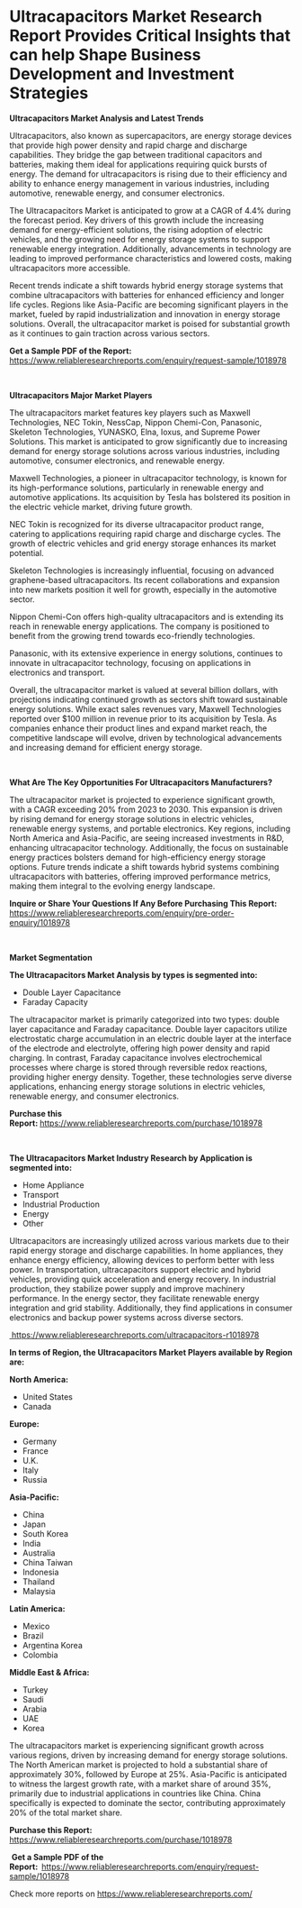 <p><h1>Ultracapacitors Market Research Report Provides Critical Insights that can help Shape Business Development and Investment Strategies</h1></p><p><strong>Ultracapacitors Market Analysis and Latest Trends</strong></p>
<p><p>Ultracapacitors, also known as supercapacitors, are energy storage devices that provide high power density and rapid charge and discharge capabilities. They bridge the gap between traditional capacitors and batteries, making them ideal for applications requiring quick bursts of energy. The demand for ultracapacitors is rising due to their efficiency and ability to enhance energy management in various industries, including automotive, renewable energy, and consumer electronics.</p><p>The Ultracapacitors Market is anticipated to grow at a CAGR of 4.4% during the forecast period. Key drivers of this growth include the increasing demand for energy-efficient solutions, the rising adoption of electric vehicles, and the growing need for energy storage systems to support renewable energy integration. Additionally, advancements in technology are leading to improved performance characteristics and lowered costs, making ultracapacitors more accessible.</p><p>Recent trends indicate a shift towards hybrid energy storage systems that combine ultracapacitors with batteries for enhanced efficiency and longer life cycles. Regions like Asia-Pacific are becoming significant players in the market, fueled by rapid industrialization and innovation in energy storage solutions. Overall, the ultracapacitor market is poised for substantial growth as it continues to gain traction across various sectors.</p></p>
<p><strong>Get a Sample PDF of the Report:&nbsp;</strong> <a href="https://www.reliableresearchreports.com/enquiry/request-sample/1018978?utm_campaign=2199&utm_medium=2&utm_source=Github&utm_content=ia&utm_term=10022025&utm_id=ultracapacitors">https://www.reliableresearchreports.com/enquiry/request-sample/1018978</a></p>
<p>&nbsp;</p>
<p><strong>Ultracapacitors Major Market Players</strong></p>
<p><p>The ultracapacitors market features key players such as Maxwell Technologies, NEC Tokin, NessCap, Nippon Chemi-Con, Panasonic, Skeleton Technologies, YUNASKO, Elna, Ioxus, and Supreme Power Solutions. This market is anticipated to grow significantly due to increasing demand for energy storage solutions across various industries, including automotive, consumer electronics, and renewable energy.</p><p>Maxwell Technologies, a pioneer in ultracapacitor technology, is known for its high-performance solutions, particularly in renewable energy and automotive applications. Its acquisition by Tesla has bolstered its position in the electric vehicle market, driving future growth.</p><p>NEC Tokin is recognized for its diverse ultracapacitor product range, catering to applications requiring rapid charge and discharge cycles. The growth of electric vehicles and grid energy storage enhances its market potential.</p><p>Skeleton Technologies is increasingly influential, focusing on advanced graphene-based ultracapacitors. Its recent collaborations and expansion into new markets position it well for growth, especially in the automotive sector.</p><p>Nippon Chemi-Con offers high-quality ultracapacitors and is extending its reach in renewable energy applications. The company is positioned to benefit from the growing trend towards eco-friendly technologies.</p><p>Panasonic, with its extensive experience in energy solutions, continues to innovate in ultracapacitor technology, focusing on applications in electronics and transport.</p><p>Overall, the ultracapacitor market is valued at several billion dollars, with projections indicating continued growth as sectors shift toward sustainable energy solutions. While exact sales revenues vary, Maxwell Technologies reported over $100 million in revenue prior to its acquisition by Tesla. As companies enhance their product lines and expand market reach, the competitive landscape will evolve, driven by technological advancements and increasing demand for efficient energy storage.</p></p>
<p>&nbsp;</p>
<p><strong>What Are The Key Opportunities For Ultracapacitors Manufacturers?</strong></p>
<p><p>The ultracapacitor market is projected to experience significant growth, with a CAGR exceeding 20% from 2023 to 2030. This expansion is driven by rising demand for energy storage solutions in electric vehicles, renewable energy systems, and portable electronics. Key regions, including North America and Asia-Pacific, are seeing increased investments in R&D, enhancing ultracapacitor technology. Additionally, the focus on sustainable energy practices bolsters demand for high-efficiency energy storage options. Future trends indicate a shift towards hybrid systems combining ultracapacitors with batteries, offering improved performance metrics, making them integral to the evolving energy landscape.</p></p>
<p><strong>Inquire or Share Your Questions If Any Before Purchasing This Report:</strong> <a href="https://www.reliableresearchreports.com/enquiry/pre-order-enquiry/1018978?utm_campaign=2199&utm_medium=2&utm_source=Github&utm_content=ia&utm_term=10022025&utm_id=ultracapacitors">https://www.reliableresearchreports.com/enquiry/pre-order-enquiry/1018978</a></p>
<p>&nbsp;</p>
<p><strong>Market Segmentation</strong></p>
<p><strong>The Ultracapacitors Market Analysis by types is segmented into:</strong></p>
<p><ul><li>Double Layer Capacitance</li><li>Faraday Capacity</li></ul></p>
<p><p>The ultracapacitor market is primarily categorized into two types: double layer capacitance and Faraday capacitance. Double layer capacitors utilize electrostatic charge accumulation in an electric double layer at the interface of the electrode and electrolyte, offering high power density and rapid charging. In contrast, Faraday capacitance involves electrochemical processes where charge is stored through reversible redox reactions, providing higher energy density. Together, these technologies serve diverse applications, enhancing energy storage solutions in electric vehicles, renewable energy, and consumer electronics.</p></p>
<p><strong>Purchase this Report:&nbsp;</strong><a href="https://www.reliableresearchreports.com/purchase/1018978?utm_campaign=2199&utm_medium=2&utm_source=Github&utm_content=ia&utm_term=10022025&utm_id=ultracapacitors">https://www.reliableresearchreports.com/purchase/1018978</a></p>
<p>&nbsp;</p>
<p><strong>The Ultracapacitors Market Industry Research by Application is segmented into:</strong></p>
<p><ul><li>Home Appliance</li><li>Transport</li><li>Industrial Production</li><li>Energy</li><li>Other</li></ul></p>
<p><p>Ultracapacitors are increasingly utilized across various markets due to their rapid energy storage and discharge capabilities. In home appliances, they enhance energy efficiency, allowing devices to perform better with less power. In transportation, ultracapacitors support electric and hybrid vehicles, providing quick acceleration and energy recovery. In industrial production, they stabilize power supply and improve machinery performance. In the energy sector, they facilitate renewable energy integration and grid stability. Additionally, they find applications in consumer electronics and backup power systems across diverse sectors.</p></p>
<p><a href="https://www.reliableresearchreports.com/ultracapacitors-r1018978?utm_campaign=2199&utm_medium=2&utm_source=Github&utm_content=ia&utm_term=10022025&utm_id=ultracapacitors">&nbsp;https://www.reliableresearchreports.com/ultracapacitors-r1018978</a></p>
<p><strong>In terms of Region, the Ultracapacitors Market Players available by Region are:</strong></p>
<p>
    <p> <strong> North America: </strong>
        <ul>
            <li>United States</li>
            <li>Canada</li>
        </ul>
        </p> 
    <p> <strong> Europe: </strong>
        <ul>
            <li>Germany</li>
            <li>France</li>
            <li>U.K.</li>
            <li>Italy</li>
            <li>Russia</li>
        </ul>
        </p> 
    <p> <strong> Asia-Pacific: </strong>
        <ul>
            <li>China</li>
            <li>Japan</li>
            <li>South Korea</li>
            <li>India</li>
            <li>Australia</li>
            <li>China Taiwan</li>
            <li>Indonesia</li>
            <li>Thailand</li>
            <li>Malaysia</li>
        </ul>
        </p> 
    <p> <strong> Latin America: </strong>
        <ul>
            <li>Mexico</li>
            <li>Brazil</li>
            <li>Argentina Korea</li>
            <li>Colombia</li>
        </ul>
        </p> 
    <p> <strong> Middle East & Africa: </strong>
        <ul>
            <li>Turkey</li>
            <li>Saudi</li>
            <li>Arabia</li>
            <li>UAE</li>
            <li>Korea</li>
        </ul>
    </p>
    </p>
<p><p>The ultracapacitors market is experiencing significant growth across various regions, driven by increasing demand for energy storage solutions. The North American market is projected to hold a substantial share of approximately 30%, followed by Europe at 25%. Asia-Pacific is anticipated to witness the largest growth rate, with a market share of around 35%, primarily due to industrial applications in countries like China. China specifically is expected to dominate the sector, contributing approximately 20% of the total market share.</p></p>
<p><strong>Purchase this Report: </strong><a href="https://www.reliableresearchreports.com/purchase/1018978?utm_campaign=2199&utm_medium=2&utm_source=Github&utm_content=ia&utm_term=10022025&utm_id=ultracapacitors">https://www.reliableresearchreports.com/purchase/1018978</a></p>
<p>&nbsp;<strong>Get a Sample PDF of the Report:&nbsp;&nbsp;</strong><a href="https://www.reliableresearchreports.com/enquiry/request-sample/1018978?utm_campaign=2199&utm_medium=2&utm_source=Github&utm_content=ia&utm_term=10022025&utm_id=ultracapacitors">https://www.reliableresearchreports.com/enquiry/request-sample/1018978</a></p>
<p><strong></strong></p>
<p>Check more reports on <a href="https://www.reliableresearchreports.com/?utm_campaign=2199&utm_medium=2&utm_source=Github&utm_content=ia&utm_term=10022025&utm_id=ultracapacitors">https://www.reliableresearchreports.com/</a></p>